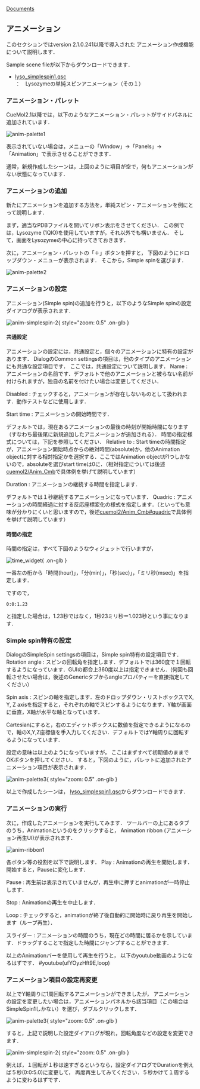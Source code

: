 [Documents](../../Documents)
## アニメーション
このセクションではversion 2.1.0.241以降で導入された
アニメーション作成機能について説明します．

Sample scene fileが以下からダウンロードできます．
*  [lyso_simplespin1.qsc](http://downloads.sourceforge.net/project/cuemol/sample-files/2.1.0.241/lyso_simplespin1.qsc)：　Lysozymeの単純スピンアニメーション（その１）

### アニメーション・パレット
CueMol2.1以降では，以下のようなアニメーション・パレットがサイドパネルに追加されています．

![anim-palette1](../../assets/images/cuemol2/Anim_Basic/anim-palette1.png)

表示されていない場合は，メニューの「Window」→「Panels」→「Animation」で表示させることができます．

通常，新規作成したシーンは，上図のように項目が空で，何もアニメーションがない状態になっています．

### アニメーションの追加
新たにアニメーションを追加する方法を，単純スピン・アニメーションを例にとって説明します．

まず，適当なPDBファイルを開いてリボン表示をさせてください．
この例では，Lysozyme (1QIO)を使用していますが，それ以外でも構いません．
そして，画面をLysozymeの中心に持ってきておきます．

次に，アニメーション・パレットの「＋」ボタンを押すと，
下図のようにドロップダウン・メニューが表示されます．
そこから，Simple spinを選びます．


![anim-palette2](../../assets/images/cuemol2/Anim_Basic/anim-palette2.png)


### アニメーションの設定
アニメーション(Simple spin)の追加を行うと，以下のようなSimple spinの設定ダイアログが表示されます．


![anim-simplespin-2](../../assets/images/cuemol2/Anim_Basic/anim-simplespin-2.png){ style="zoom: 0.5" .on-glb }


#### 共通設定
アニメーションの設定には，共通設定と，個々のアニメーションに特有の設定があります．
DialogのCommon settingsの項目は，他のタイプのアニメーションにも共通な設定項目です．
ここでは，共通設定について説明します．
Name
:   アニメーションの名前です．デフォルトで他のアニメーションと被らない名前が付けられますが，独自の名前を付けたい場合は変更してください．

Disabled
:   チェックすると，アニメーションが存在しないものとして扱われます．動作テストなどに使用します．

Start time
:   アニメーションの開始時間です．

デフォルトでは，現在あるアニメーションの最後の時刻が開始時間になります（すなわち最後尾に新規追加したアニメーションが追加される）．
時間の指定様式については，下記を参照してください．
Relative to
:   Start timeの時間指定が，アニメーション開始時点からの絶対時間(absolute)か，他のAnimation objectに対する相対指定かを選択する．ここではAnimation objectが1つしかないので，absoluteを選びstart timeは0に．（相対指定については後述[cuemol2/Anim_Cmb](../../cuemol2/Anim_Cmb)で具体例を挙げて説明しています）

Duration
:   アニメーションの継続する時間を指定します．

デフォルトでは１秒継続するアニメーションになっています．
Quadric
:   アニメーションの時間経過に対する反応座標変化の様式を指定します．（といっても意味が分かりにくいと思いますので，後述[cuemol2/Anim_Cmb#quadric](../../cuemol2/Anim_Cmb#quadric)で具体例を挙げて説明しています）


#### 時間の指定
時間の指定は，すべて下図のようなウィジェットで行いますが，

![time_widget](../../assets/images/cuemol2/Anim_Basic/time_widget.png){ .on-glb }

一番左の桁から「時間(hour)」，「分(min)」，「秒(sec)」，「ミリ秒(msec)」を指定します．

ですので，
```
0:0:1.23
```
と指定した場合は，1.23秒ではなく，1秒23ミリ秒＝1.023秒という事になります．

### Simple spin特有の設定
DialogのSimpleSpin settingsの項目は，Simple spin特有の設定項目です．
Rotation angle
:   スピンの回転角を指定します．デフォルトでは360度で１回転するようになっています．GUIの都合上360度以上は指定できません．(何回も回転させたい場合は，後述のGenericタブからangleプロパティーを直接指定してください）

Spin axis
:   スピンの軸を指定します．左のドロップダウン・リストボックスでX, Y, Z axisを指定すると，それぞれの軸でスピンするようになります．Y軸が画面に垂直，X軸が水平な軸となっています．

Cartesianにすると，右のエディットボックスに数値を指定できるようになるので，軸のX,Y,Z座標値を手入力してください．デフォルトではY軸周りに回転するようになっています．

設定の意味は以上のようになっていますが，
ここはまずすべて初期値のままでOKボタンを押してください．
すると，下図のように，パレットに追加されたアニメーション項目が表示されます．

![anim-palette3](../../assets/images/cuemol2/Anim_Basic/anim-palette3.png){ style="zoom: 0.5" .on-glb }


以上で作成したシーンは，
[lyso_simplespin1.qsc](http://downloads.sourceforge.net/project/cuemol/sample-files/2.1.0.241/lyso_simplespin1.qsc)からダウンロードできます．

### アニメーションの実行
次に，作成したアニメーションを実行してみます．
ツールバーの上にあるタブのうち，Animationというのをクリックすると，
Animation ribbon (アニメーション再生UI)が表示されます．

![anim-ribbon1](../../assets/images/cuemol2/Anim_Basic/anim-ribbon1.png)

各ボタン等の役割を以下で説明します．
Play
:   Animationの再生を開始します．開始すると，Pauseに変化します．

Pause
:   再生前は表示されていませんが，再生中に押すとanimationが一時停止します．

Stop
:   Animationの再生を中止します．

Loop
:   チェックすると，animationが終了後自動的に開始時に戻り再生を開始します（ループ再生）．

スライダー
:   アニメーションの時間のうち，現在どの時間に居るかを示しています．ドラッグすることで指定した時間にジャンプすることができます．


以上のAnimationバーを使用して再生を行うと，
以下のyoutube動画のようになるはずです．
#youtube(ufYOyzHft9E,loop)

### アニメーション項目の設定再変更
以上でY軸周りに1周回転するアニメーションができましたが，
アニメーションの設定を変更したい場合は，アニメーションパネルから該当項目（この場合はSimpleSpin1しかない）を選び，ダブルクリックします．

![anim-palette3](../../assets/images/cuemol2/Anim_Basic/anim-palette3.png){ style="zoom: 0.5" .on-glb }


すると，上記で説明した設定ダイアログが現れ，回転角度などの設定を変更できます．

![anim-simplespin-2](../../assets/images/cuemol2/Anim_Basic/anim-simplespin-2.png){ style="zoom: 0.5" .on-glb }


例えば，１回転が１秒は速すぎるというなら，設定ダイアログでDurationを例えば５秒(0:0:5.0)に変更して，
再度再生してみてください．５秒かけて１周するように変わるはずです．